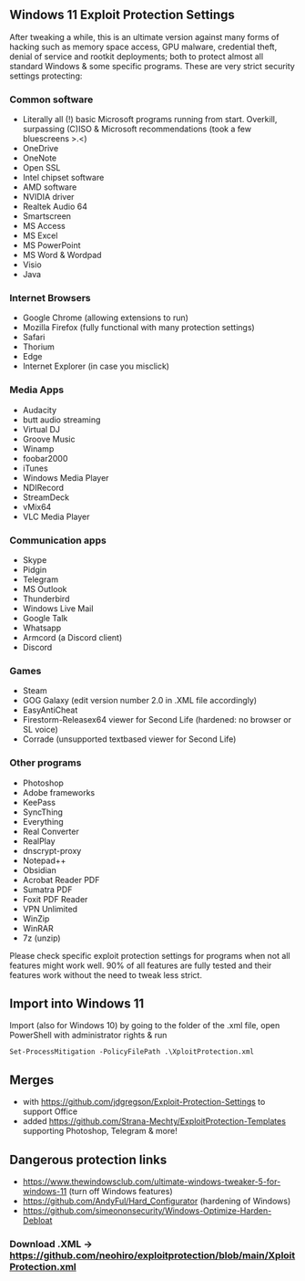 ## Windows 11 Exploit Protection Settings

After tweaking a while, this is an ultimate version against many forms of hacking such as memory space access, GPU malware, credential theft, denial of service and rootkit deployments; both to protect almost all standard Windows & some specific programs. These are very strict security settings protecting:

### Common software

- Literally all (!) basic Microsoft programs running from start. Overkill, surpassing (C)ISO & Microsoft recommendations
(took a few bluescreens >.<)
- OneDrive
- OneNote
- Open SSL
- Intel chipset software
- AMD software
- NVIDIA driver
- Realtek Audio 64
- Smartscreen
- MS Access
- MS Excel
- MS PowerPoint
- MS Word & Wordpad
- Visio
- Java

### Internet Browsers

- Google Chrome (allowing extensions to run)
- Mozilla Firefox (fully functional with many protection settings)
- Safari
- Thorium
- Edge
- Internet Explorer (in case you misclick)

### Media Apps

- Audacity
- butt audio streaming
- Virtual DJ
- Groove Music
- Winamp
- foobar2000
- iTunes
- Windows Media Player
- NDIRecord
- StreamDeck
- vMix64
- VLC Media Player

### Communication apps

- Skype
- Pidgin
- Telegram
- MS Outlook
- Thunderbird
- Windows Live Mail
- Google Talk
- Whatsapp
- Armcord (a Discord client)
- Discord

### Games

- Steam
- GOG Galaxy (edit version number 2.0 in .XML file accordingly)
- EasyAntiCheat
- Firestorm-Releasex64 viewer for Second Life (hardened: no browser or SL voice)
- Corrade (unsupported textbased viewer for Second Life)

### Other programs

- Photoshop
- Adobe frameworks
- KeePass
- SyncThing
- Everything
- Real Converter
- RealPlay
- dnscrypt-proxy
- Notepad++
- Obsidian
- Acrobat Reader PDF
- Sumatra PDF
- Foxit PDF Reader
- VPN Unlimited
- WinZip
- WinRAR
- 7z (unzip)


Please check specific exploit protection settings for programs when not all features might work well. 90% of all features are fully tested and their features work without the need to tweak less strict.



## Import into Windows 11
Import (also for Windows 10) by going to the folder of the .xml file, open PowerShell with administrator rights & run

`Set-ProcessMitigation -PolicyFilePath .\XploitProtection.xml`



## Merges

- with https://github.com/jdgregson/Exploit-Protection-Settings to support Office
- added https://github.com/Strana-Mechty/ExploitProtection-Templates supporting Photoshop, Telegram & more!

## Dangerous protection links

  - https://www.thewindowsclub.com/ultimate-windows-tweaker-5-for-windows-11 (turn off Windows features)
  - https://github.com/AndyFul/Hard_Configurator (hardening of Windows)
  - https://github.com/simeononsecurity/Windows-Optimize-Harden-Debloat

### Download .XML -> https://github.com/neohiro/exploitprotection/blob/main/XploitProtection.xml
